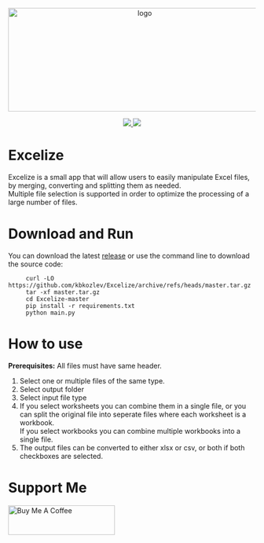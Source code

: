 <div align='center'>
     
<img src="https://github.com/kbkozlev/Excelize/blob/master/.github/Excelize1.png" alt="logo" width="540" height="211"><br/>

<a href="ttps://github.com/kbkozlev/Excelize/blob/master/LICENSE.md" alt="License">
  <img src="https://img.shields.io/github/license/kbkozlev/Excelize?color=blue&style=for-the-badge" />
</a>

<a href="https://github.com/kbkozlev/Excelize/releases" alt="GitHub release">
  <img src="https://img.shields.io/github/v/release/kbkozlev/Excelize?color=blue&style=for-the-badge" />
</a>
     
</div>

<div>

# Excelize
Excelize is a small app that will allow users to easily manipulate Excel files, by merging, converting and splitting them as needed. 
<br>Multiple file selection is supported in order to optimize the processing of a large number of files.
     
# Download and Run
You can download the latest <a href="https://github.com/kbkozlev/Excelize/releases">release</a> or use the command line to download the source code:
     
```
     curl -LO https://github.com/kbkozlev/Excelize/archive/refs/heads/master.tar.gz
     tar -xf master.tar.gz
     cd Excelize-master
     pip install -r requirements.txt
     python main.py     
```
# How to use
<b>Prerequisites:</b> All files must have same header.

1. Select one or multiple files of the same type.
2. Select output folder
3. Select input file type 
4. If you select worksheets you can combine them in a single file, or you can split the original file into seperate files where each worksheet is a workbook.
   <br>If you select workbooks you can combine multiple workbooks into a single file.
5. The output files can be converted to either xlsx or csv, or both if both checkboxes are selected.

# Support Me
<a href="https://www.buymeacoffee.com/kbkozlev" target="_blank"><img src="https://cdn.buymeacoffee.com/buttons/v2/default-yellow.png" alt="Buy Me A Coffee" style="height: 60px !important;width: 217px !important;" ></a>
</div>
